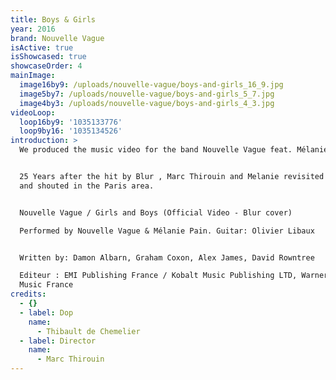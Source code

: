 ```yaml
---
title: Boys & Girls
year: 2016
brand: Nouvelle Vague
isActive: true
isShowcased: true
showcaseOrder: 4
mainImage:
  image16by9: /uploads/nouvelle-vague/boys-and-girls_16_9.jpg
  image5by7: /uploads/nouvelle-vague/boys-and-girls_5_7.jpg
  image4by3: /uploads/nouvelle-vague/boys-and-girls_4_3.jpg
videoLoop:
  loop16by9: '1035133776'
  loop9by16: '1035134526'
introduction: >
  We produced the music video for the band Nouvelle Vague feat. Mélanie Pain


  25 Years after the hit by Blur , Marc Thirouin and Melanie revisited this song
  and shouted in the Paris area. 


  Nouvelle Vague / Girls and Boys (Official Video - Blur cover) 

  Performed by Nouvelle Vague & Mélanie Pain. Guitar: Olivier Libaux 


  Written by: Damon Albarn, Graham Coxon, Alex James, David Rowntree  

  Editeur : EMI Publishing France / Kobalt Music Publishing LTD, Warner Chappell
  Music France 
credits:
  - {}
  - label: Dop
    name:
      - Thibault de Chemelier
  - label: Director
    name:
      - Marc Thirouin
---
```


